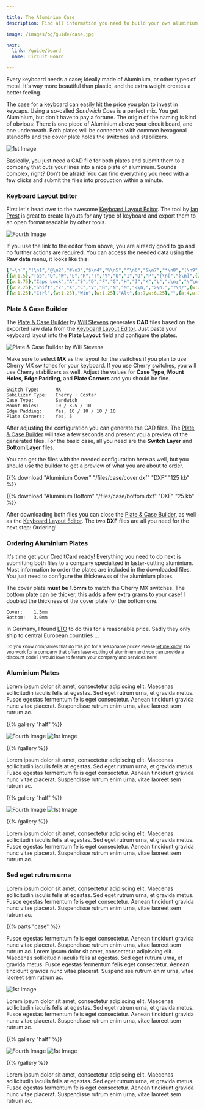 ```yaml
---

title: The Aluminium Case
description: Find all information you need to build your own aluminium Sandwich Case for your 68% Mechanical Keyboard. A complete shopping list helps you with ordering all parts, and a detailed guide with photos supports you in building your own mechanical keyboard.

image: /images/og/guide/case.jpg

next:
  link: /guide/board
  name: Circuit Board

---
```


Every keyboard needs a case; Ideally made of Aluminium, or other types of metal. It's way more beautiful than plastic, and the extra weight creates a better feeling.

The case for a keyboard can easily hit the price you plan to invest in keycaps. Using a so-called *Sandwich Case* is a perfect mix. You get Aluminium, but don't have to pay a fortune. The origin of the naming is kind of obvious: There is one piece of Aluminium above your circuit board, and one underneath. Both plates will be connected with common hexagonal standoffs and the cover plate holds the switches and stabilizers. 

![1st Image](/images/case/done-both.jpg)

Basically, you just need a CAD file for both plates and submit them to a company that cuts your lines into a nice plate of aluminium. Sounds complex, right? Don't be afraid! You can find everything you need with a few clicks and submit the files into production within a minute.

### Keyboard Layout Editor

First let's head over to the awesome [Keyboard Layout Editor][layout]. The tool by [Ian Prest][ian] is great to create layouts for any type of keyboard and export them to an open format readable by other tools.

![Fourth Image](/images/case/screenshot-kle.png)

If you use the link to the editor from above, you are already good to go and no further actions are required. You can access the needed data using the **Raw data** menu, it looks like this:

```yaml
["~\n`","!\n1","@\n2","#\n3","$\n4","%\n5","^\n6","&\n7","*\n8","(\n9",")\n0","_\n-","+\n=",{w:2},"Backspace",{x:0.25},"Home","PgUp"],
[{w:1.5},"Tab","Q","W","E","R","T","Y","U","I","O","P","{\n[","}\n]",{w:1.5},"|\n\\",{x:0.25},"End","PgDn"],
[{w:1.75},"Caps Lock","A","S","D","F","G","H","J","K","L",":\n;","\"\n'",{w:2.25},"Enter"],
[{w:2.25},"Shift","Z","X","C","V","B","N","M","<\n,",">\n.","?\n/",{w:2.75},"Shift",{x:0.25},"↑"],
[{w:1.25},"Ctrl",{w:1.25},"Win",{w:1.25},"Alt",{a:7,w:6.25},"",{a:4,w:1.25},"Alt",{w:1.25},"Win",{w:1.25},"Menu",{x:0.5},"←","↓","→"]
```

### Plate & Case Builder

The [Plate & Case Builder][builder] by [Will Stevens][will] generates **CAD** files based on the exported raw data from the [Keyboard Layout Editor][layout]. Just paste your keyboard layout into the **Plate Layout** field and configure the plates.

![Plate & Case Builder by Will Stevens](/images/case/screenshot-builder.png)

Make sure to select **MX** as the layout for the switches if you plan to use Cherry MX switches for your keyboard. If you use Cherry switches, you will use Cherry stabilizers as well. Adjust the values for **Case Type**, **Mount Holes**, **Edge Padding**, and **Plate Corners** and you should be fine.

```
Switch Type:      MX
Sabilizer Type:   Cherry + Costar
Case Type:        Sandwich
Mount Holes:      10 / 3.5 / 10
Edge Padding:     Yes, 10 / 10 / 10 / 10
Plate Corners:    Yes, 5
```

After adjusting the configuration you can generate the CAD files. The [Plate & Case Builder][builder] will take a few seconds and present you a preview of the generated files. For the basic case, all you need are the **Switch Layer** and **Bottom Layer** files. 

You can get the files with the needed configuration here as well, but you should use the builder to get a preview of what you are about to order.

{{% download "Aluminium Cover" "/files/case/cover.dxf" "DXF" "125 kb" %}}

{{% download "Aluminium Bottom" "/files/case/bottom.dxf" "DXF" "25 kb" %}}

After downloading both files you can close the [Plate & Case Builder][builder], as well as the [Keyboard Layout Editor][layout]. The two **DXF** files are all you need for the next step: Ordering!

### Ordering Aluminium Plates

It's time get your CreditCard ready! Everything you need to do next is submitting both files to a company specialized in laster-cutting aluminium. Most information to order the plates are included in the downloaded files. You just need to configure the thicknewss of the aluminium plates.

The cover plate **must be 1.5mm** to match the Cherry MX switches. The bottom plate can be thicker, this adds a few extra grams to your case! I doubled the thickness of the cover plate for the bottom one.

```
Cover:    1.5mm
Bottom:   3.0mm
```

In Germany, I found [LTO][lto] to do this for a reasonable price. Sadly they only ship to central European countries …

<small>Do you know companies that do this job for a reasonable price? Please [let me know][sbstjn]. Do you work for a company that offers laser-cutting of aluminium and you can provide a discount code? I would love to feature your company and services here!</small>

<!-- {{% discount "5%" "Example Shop" "odoM88ajRp" %}} -->

### Aluminium Plates

Lorem ipsum dolor sit amet, consectetur adipiscing elit. Maecenas sollicitudin iaculis felis at egestas. Sed eget rutrum urna, et gravida metus. Fusce egestas fermentum felis eget consectetur. Aenean tincidunt gravida nunc vitae placerat. Suspendisse rutrum enim urna, vitae laoreet sem rutrum ac.

{{% gallery "half" %}}

![Fourth Image](/images/case/raw-both.jpg)
![1st Image](/images/case/raw-top.jpg)

{{% /gallery %}}

Lorem ipsum dolor sit amet, consectetur adipiscing elit. Maecenas sollicitudin iaculis felis at egestas. Sed eget rutrum urna, et gravida metus. Fusce egestas fermentum felis eget consectetur. Aenean tincidunt gravida nunc vitae placerat. Suspendisse rutrum enim urna, vitae laoreet sem rutrum ac.

{{% gallery "half" %}}

![Fourth Image](/images/case/clean-both.jpg)
![1st Image](/images/case/clean-top.jpg)

{{% /gallery %}}

Lorem ipsum dolor sit amet, consectetur adipiscing elit. Maecenas sollicitudin iaculis felis at egestas. Sed eget rutrum urna, et gravida metus. Fusce egestas fermentum felis eget consectetur. Aenean tincidunt gravida nunc vitae placerat. Suspendisse rutrum enim urna, vitae laoreet sem rutrum ac.

### Sed eget rutrum urna

Lorem ipsum dolor sit amet, consectetur adipiscing elit. Maecenas sollicitudin iaculis felis at egestas. Sed eget rutrum urna, et gravida metus. Fusce egestas fermentum felis eget consectetur. Aenean tincidunt gravida nunc vitae placerat. Suspendisse rutrum enim urna, vitae laoreet sem rutrum ac.

{{% parts "case" %}}

Fusce egestas fermentum felis eget consectetur. Aenean tincidunt gravida nunc vitae placerat. Suspendisse rutrum enim urna, vitae laoreet sem rutrum ac. Lorem ipsum dolor sit amet, consectetur adipiscing elit. Maecenas sollicitudin iaculis felis at egestas. Sed eget rutrum urna, et gravida metus. Fusce egestas fermentum felis eget consectetur. Aenean tincidunt gravida nunc vitae placerat. Suspendisse rutrum enim urna, vitae laoreet sem rutrum ac.

![1st Image](/images/case/parts.jpg)

Lorem ipsum dolor sit amet, consectetur adipiscing elit. Maecenas sollicitudin iaculis felis at egestas. Sed eget rutrum urna, et gravida metus. Fusce egestas fermentum felis eget consectetur. Aenean tincidunt gravida nunc vitae placerat. Suspendisse rutrum enim urna, vitae laoreet sem rutrum ac.

{{% gallery "half" %}}

![Fourth Image](/images/case/done-top.jpg)
![1st Image](/images/case/done-both.jpg)

{{% /gallery %}}

Lorem ipsum dolor sit amet, consectetur adipiscing elit. Maecenas sollicitudin iaculis felis at egestas. Sed eget rutrum urna, et gravida metus. Fusce egestas fermentum felis eget consectetur. Aenean tincidunt gravida nunc vitae placerat. Suspendisse rutrum enim urna, vitae laoreet sem rutrum ac.

[layout]: http://www.keyboard-layout-editor.com/##@_backcolor=%23b8b8b8&name=68Keys.io&author=Layout%20for%20custom%2068%25%20Mechanical%20Keyboard%20-%20https%2F:%2F%2F%2F%2F68Keys.io&switchMount=cherry&plate:true%3B&@=~%0A%60&=!%0A1&=%2F@%0A2&=%23%0A3&=$%0A4&=%25%0A5&=%5E%0A6&=%2F&%0A7&=*%0A8&=(%0A9&=)%0A0&=%2F_%0A-&=+%0A%2F=&_w:2%3B&=Backspace&_x:0.25%3B&=Home&=PgUp%3B&@_w:1.5%3B&=Tab&=Q&=W&=E&=R&=T&=Y&=U&=I&=O&=P&=%7B%0A%5B&=%7D%0A%5D&_w:1.5%3B&=%7C%0A%5C&_x:0.25%3B&=End&=PgDn%3B&@_w:1.75%3B&=Caps%20Lock&=A&=S&=D&=F&=G&=H&=J&=K&=L&=%2F:%0A%2F%3B&=%22%0A'&_w:2.25%3B&=Enter%3B&@_w:2.25%3B&=Shift&=Z&=X&=C&=V&=B&=N&=M&=%3C%0A,&=%3E%0A.&=%3F%0A%2F%2F&_w:2.75%3B&=Shift&_x:0.25%3B&=%E2%86%91%3B&@_w:1.25%3B&=Ctrl&_w:1.25%3B&=Win&_w:1.25%3B&=Alt&_a:7&w:6.25%3B&=&_a:4&w:1.25%3B&=Alt&_w:1.25%3B&=Win&_w:1.25%3B&=Menu&_x:0.5%3B&=%E2%86%90&=%E2%86%93&=%E2%86%92
[ian]: https://github.com/ijprest
[builder]: http://builder.swillkb.com/
[will]: http://swillops.com/
[lto]: http://www.laserteileonline.de/dxfimport.html
[sbstjn]: https://twitter.com/sbstjn

